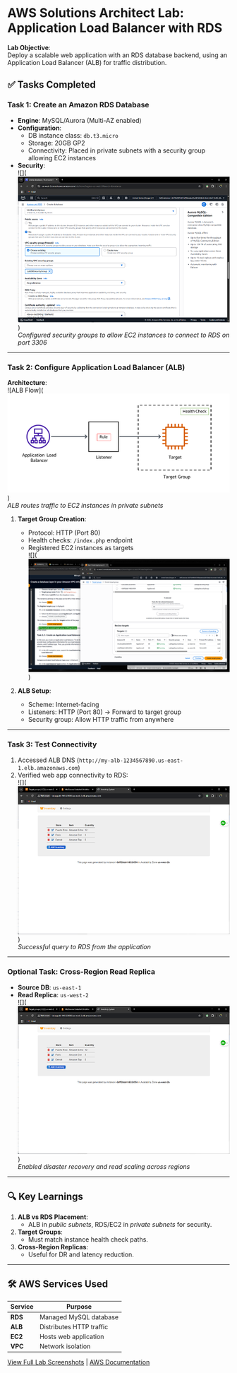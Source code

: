 # AWS Solutions Architect Lab: Application Load Balancer with RDS

**Lab Objective**:  
Deploy a scalable web application with an RDS database backend, using an Application Load Balancer (ALB) for traffic distribution.

## ✅ Tasks Completed

### Task 1: Create an Amazon RDS Database

- **Engine**: MySQL/Aurora (Multi-AZ enabled)
- **Configuration**:
  - DB instance class: `db.t3.micro`
  - Storage: 20GB GP2
  - Connectivity: Placed in private subnets with a security group allowing EC2 instances
- **Security**:  
  ![](![alt text](./Images/image.png))  
  _Configured security groups to allow EC2 instances to connect to RDS on port 3306_

---

### Task 2: Configure Application Load Balancer (ALB)

**Architecture**:  
![ALB Flow](![alt text](./Images/image-1.png))  
_ALB routes traffic to EC2 instances in private subnets_

1. **Target Group Creation**:

   - Protocol: HTTP (Port 80)
   - Health checks: `/index.php` endpoint
   - Registered EC2 instances as targets  
     ![](![alt text](./Images/image-2.png))

2. **ALB Setup**:
   - Scheme: Internet-facing
   - Listeners: HTTP (Port 80) → Forward to target group
   - Security group: Allow HTTP traffic from anywhere

---

### Task 3: Test Connectivity

1. Accessed ALB DNS (`http://my-alb-1234567890.us-east-1.elb.amazonaws.com`)
2. Verified web app connectivity to RDS:  
   ![](![alt text](./Images/image-3.png))  
   _Successful query to RDS from the application_

---

### Optional Task: Cross-Region Read Replica

- **Source DB**: `us-east-1`
- **Read Replica**: `us-west-2`  
  ![](![alt text](./Images/image-3.png))  
  _Enabled disaster recovery and read scaling across regions_

---

## 🔍 Key Learnings

1. **ALB vs RDS Placement**:
   - ALB in _public subnets_, RDS/EC2 in _private subnets_ for security.
2. **Target Groups**:
   - Must match instance health check paths.
3. **Cross-Region Replicas**:
   - Useful for DR and latency reduction.

---

## 🛠️ AWS Services Used

| Service | Purpose                  |
| ------- | ------------------------ |
| **RDS** | Managed MySQL database   |
| **ALB** | Distributes HTTP traffic |
| **EC2** | Hosts web application    |
| **VPC** | Network isolation        |

[View Full Lab Screenshots](./media/) | [AWS Documentation](https://docs.aws.amazon.com/)
